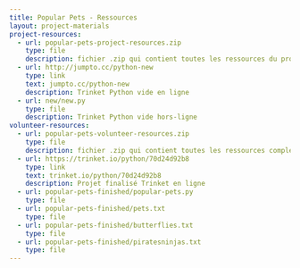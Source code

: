 ```yaml
---
title: Popular Pets - Ressources
layout: project-materials
project-resources:     
  - url: popular-pets-project-resources.zip
    type: file
    description: fichier .zip qui contient toutes les ressources du projet
  - url: http://jumpto.cc/python-new
    type: link
    text: jumpto.cc/python-new
    description: Trinket Python vide en ligne
  - url: new/new.py
    type: file
    description: Trinket Python vide hors-ligne
volunteer-resources:
  - url: popular-pets-volunteer-resources.zip
    type: file
    description: fichier .zip qui contient toutes les ressources complétées du projet
  - url: https://trinket.io/python/70d24d92b8
    type: link
    text: trinket.io/python/70d24d92b8
    description: Projet finalisé Trinket en ligne
  - url: popular-pets-finished/popular-pets.py
    type: file
  - url: popular-pets-finished/pets.txt
    type: file
  - url: popular-pets-finished/butterflies.txt
    type: file
  - url: popular-pets-finished/piratesninjas.txt
    type: file
---
```


